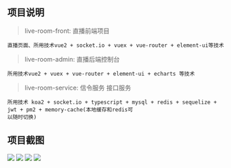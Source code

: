 ## 项目说明

> live-room-front: 直播前端项目

    直播页面、所用技术vue2 + socket.io + vuex + vue-router + element-ui等技术

> live-room-admin: 直播后端控制台
    
    所用技术vue2 + vuex + vue-router + element-ui + echarts 等技术

> live-room-service: 信令服务 接口服务

    所用技术 koa2 + socket.io + typescript + mysql + redis + sequelize + jwt + pm2 + memory-cache(本地缓存和redis可
    以随时切换)

## 项目截图

<img src="https://gitee.com/_pure/codes/ve2q9k657h0yfnlbcruij93/raw?blob_name=live-room01.png" >
<img src="https://gitee.com/_pure/codes/ve2q9k657h0yfnlbcruij93/raw?blob_name=live-room02.png" >
<img src="https://gitee.com/_pure/codes/ve2q9k657h0yfnlbcruij93/raw?blob_name=live-room03.png" >
<img src="https://gitee.com/_pure/codes/ve2q9k657h0yfnlbcruij93/raw?blob_name=live-room04.png" >